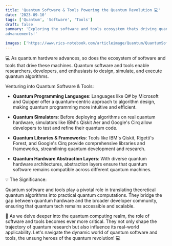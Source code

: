 ```yaml
---
title: 'Quantum Software & Tools Powering the Quantum Revolution 💻'
date: '2023-09-10'
tags: ['Quantum', 'Software', 'Tools']
draft: false
summary: 'Exploring the software and tools ecosystem thats driving quantum technological 
advancements!'

images: ['https://www.rics-notebook.com/articleimage/Quantum/QuantumSoftwareAndTools.webp']
---
```


💻 As quantum hardware advances, so does the ecosystem of software and tools that drive these machines. Quantum software and tools enable researchers, developers, and enthusiasts to design, simulate, and execute quantum algorithms.

Venturing into Quantum Software & Tools:

- **Quantum Programming Languages**: Languages like Q# by Microsoft and Quipper offer a quantum-centric approach to algorithm design, making quantum programming more intuitive and efficient.

- **Quantum Simulators**: Before deploying algorithms on real quantum hardware, simulators like IBM's Qiskit Aer and Google's Cirq allow developers to test and refine their quantum code.

- **Quantum Libraries & Frameworks**: Tools like IBM's Qiskit, Rigetti's Forest, and Google's Cirq provide comprehensive libraries and frameworks, streamlining quantum development and research.

- **Quantum Hardware Abstraction Layers**: With diverse quantum hardware architectures, abstraction layers ensure that quantum software remains compatible across different quantum machines.

💡 The Significance:

Quantum software and tools play a pivotal role in translating theoretical quantum algorithms into practical quantum computations. They bridge the gap between quantum hardware and the broader developer community, ensuring that quantum tech remains accessible and scalable.

🚀 As we delve deeper into the quantum computing realm, the role of software and tools becomes ever more critical. They not only shape the trajectory of quantum research but also influence its real-world applicability. Let's navigate the dynamic world of quantum software and tools, the unsung heroes of the quantum revolution! 💻
